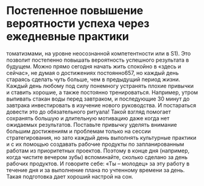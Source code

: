 # Постепенное повышение вероятности успеха через ежедневные практики

томатизмами, на уровне неосознанной компетентности или в S1). Это позволит постепенно повышать вероятность успешного результата в будущем.
Можно прямо сегодня начать жить спокойно в «здесь и сейчас», не думая о достижениях постоянно657, но каждый день стараясь сделать чуть больше, чем в предыдущий период жизни. Каждый день любому под силу понемногу устранять плохие привычки и ставить хорошие, а также постоянно тренироваться. Например, утром выпивать стакан воды перед завтраком, и последующие 30 минут до завтрака инвестировать в изучение нового руководства. И постараться довести это до обязательного ритуала!
Такой взгляд помогает сохранять большую и длительную мотивацию даже когда нет ожидаемых результатов. Поставьте привычку уделять внимание большим достижениям и проблемам только на сессии стратегирования, но зато каждый день выполнять культурные практики и с их помощью создавать рабочие продукты по запланированным работам из приоритетных проектов. Поэтому в конце дня (например, когда чистите вечером зубы) вспоминайте, сколько сделано за день рабочих продуктов. И говорите себе: «Ты – молодец» за эту работу в течение дня и за выполнение плана по учтенному времени за день. Такая подготовка дает хороший настрой на сон.
